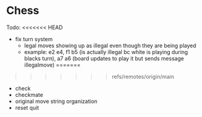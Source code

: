 # Chess
Todo:
<<<<<<< HEAD
 - fix turn system
   - legal moves showing up as illegal even though they are being played
   - example: e2 e4, f1 b5 (is actually illegal bc white is playing during blacks turn), a7 a6 (board updates to play it but sends message illegalmove)
=======
>>>>>>> refs/remotes/origin/main
 - check
 - checkmate
 - original move string organization
 - reset quit
